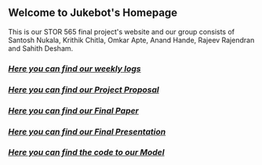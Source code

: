 ## Welcome to Jukebot's Homepage

This is our STOR 565 final project's website and our group consists of Santosh Nukala, Krithik Chitla, Omkar Apte, Anand Hande, Rajeev Rajendran and Sahith Desham.

### *[Here you can find our weekly logs](https://santoshnukala.github.io/jukebot/weeklylogs/)* 

### *[Here you can find our Project Proposal](https://santoshnukala.github.io/jukebot/proposal/)* 

### *[Here you can find our Final Paper](https://santoshnukala.github.io/jukebot/Jukebot_Final_Paper_V2.pdf)* 

### *[Here you can find our Final Presentation](https://youtu.be/C_iYYHx3YAo)* 

### *[Here you can find the code to our Model](https://santoshnukala.github.io/jukebot/jukebot_model/)*
